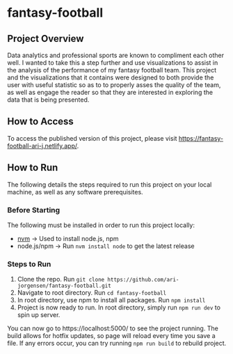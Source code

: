# fantasy-football

## Project Overview
Data analytics and professional sports are known to compliment each other well. I wanted to take this a step further and use visualizations to assist in the 
analysis of the performance of my fantasy football team. This project and the visualizations that it contains were designed to both provide the user with 
useful statistic so as to to properly asses the quality of the team, as well as engage the reader so that they are interested in exploring the data that is being 
presented.

## How to Access
To access the published version of this project, please visit https://fantasy-football-ari-j.netlify.app/.

## How to Run
The following details the steps required to run this project on your local machine, as well as any software prerequisites.

### Before Starting
The following must be installed in order to run this project locally:
* [nvm](https://github.com/nvm-sh/nvm) -> Used to install node.js, npm
* node.js/npm -> Run `nvm install node` to get the latest release

### Steps to Run
1. Clone the repo. Run `git clone https://github.com/ari-jorgensen/fantasy-football.git`
3. Navigate to root directory. Run `cd fantasy-football`
5. In root directory, use npm to install all packages. Run `npm install`
7. Project is now ready to run. In root directory, simply run `npm run dev` to spin up server. 


You can now go to https://localhost:5000/ to see the project running.
The build allows for hotfix updates, so page will reload every time you save a file. 
If any errors occur, you can try running `npm run build` to rebuild project.
